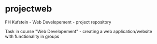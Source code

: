 # projectweb
FH Kufstein - Web Developement - project repository

Task in course "Web Developement" - creating a web application/website with functionality in groups

